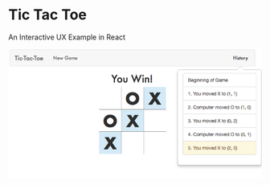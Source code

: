 Tic Tac Toe
===========

An Interactive UX Example in React

![Tic Tac Toe](/public/tictactoe.png?raw=tru "Tic Tac Toe")
